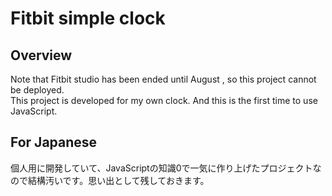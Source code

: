 # Fitbit simple clock
## Overview
Note that Fitbit studio has been ended until August , so this project cannot be deployed.  
This project is developed for my own clock. And this is the first time to use JavaScript.   

## For Japanese 
個人用に開発していて、JavaScriptの知識0で一気に作り上げたプロジェクトなので結構汚いです。思い出として残しておきます。
